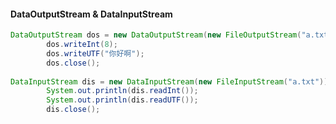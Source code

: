 
#### DataOutputStream & DataInputStream
```java
DataOutputStream dos = new DataOutputStream(new FileOutputStream("a.txt"));
		dos.writeInt(8);
		dos.writeUTF("你好啊");
		dos.close();
		
DataInputStream dis = new DataInputStream(new FileInputStream("a.txt"));
		System.out.println(dis.readInt());
		System.out.println(dis.readUTF());
		dis.close();
		
```
<!--stackedit_data:
eyJoaXN0b3J5IjpbNzY5NzA3ODgxLDE3NDU4NjE0NzMsLTE0OT
QxMDYxOThdfQ==
-->